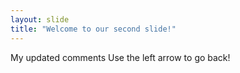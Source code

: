 ```yaml
---
layout: slide
title: "Welcome to our second slide!"
---
```

My updated comments
Use the left arrow to go back!
